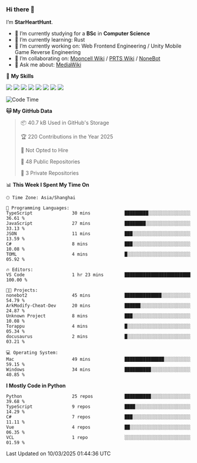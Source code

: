 ### Hi there 👋

I’m **StarHeartHunt**.

- 🏫 I’m currently studying for a **BSc** in **Computer Science**
- 🌱 I’m currently learning: Rust
- 🔭 I’m currently working on: Web Frontend Engineering / Unity Mobile Game Reverse Engineering
- 👯 I’m collaborating on: [Mooncell Wiki](https://fgo.wiki/) / [PRTS Wiki](http://prts.wiki/) / [NoneBot](https://github.com/nonebot)
- 💬 Ask me about: [MediaWiki](https://www.mediawiki.org)

🌟 **My Skills**

![](https://img.shields.io/badge/-Python-3e74a2?style=flat-square&logo=Python&logoColor=fff)
![](https://img.shields.io/badge/-Node.js-339933?style=flat-square&logo=node.js&logoColor=fff)
![](https://img.shields.io/badge/-Vue-4fc08d?style=flat-square&logo=vue.js&logoColor=fff)
![](https://img.shields.io/badge/-React-2d98ce?style=flat-square&logo=React&logoColor=fff)
![](https://img.shields.io/badge/-TypeScript-3178C6?style=flat-square&logo=TypeScript&logoColor=fff)
![](https://img.shields.io/badge/-Docker-2496ED?style=flat-square&logo=Docker&logoColor=fff)
![](https://img.shields.io/badge/-Linux-000000?style=flat-square&logo=Linux&logoColor=fff)
![](https://img.shields.io/badge/-Dotnet-512bd4?style=flat-square&logo=.net&logoColor=fff)

<!--START_SECTION:waka-->
![Code Time](http://img.shields.io/badge/Code%20Time-1%2C493%20hrs%2027%20mins-blue)

**🐱 My GitHub Data** 

> 📦 40.7 kB Used in GitHub's Storage 
 > 
> 🏆 220 Contributions in the Year 2025
 > 
> 🚫 Not Opted to Hire
 > 
> 📜 48 Public Repositories 
 > 
> 🔑 3 Private Repositories 
 > 
📊 **This Week I Spent My Time On** 

```text
🕑︎ Time Zone: Asia/Shanghai

💬 Programming Languages: 
TypeScript               30 mins             █████████░░░░░░░░░░░░░░░░   36.61 % 
JavaScript               27 mins             ████████░░░░░░░░░░░░░░░░░   33.13 % 
JSON                     11 mins             ███░░░░░░░░░░░░░░░░░░░░░░   13.59 % 
C#                       8 mins              ███░░░░░░░░░░░░░░░░░░░░░░   10.08 % 
TOML                     4 mins              █░░░░░░░░░░░░░░░░░░░░░░░░   05.92 % 

🔥 Editors: 
VS Code                  1 hr 23 mins        █████████████████████████   100.00 % 

🐱‍💻 Projects: 
nonebot2                 45 mins             ██████████████░░░░░░░░░░░   54.79 % 
ArkModify-Cheat-Dev      20 mins             ██████░░░░░░░░░░░░░░░░░░░   24.87 % 
Unknown Project          8 mins              ███░░░░░░░░░░░░░░░░░░░░░░   10.08 % 
Torappu                  4 mins              █░░░░░░░░░░░░░░░░░░░░░░░░   05.34 % 
docusaurus               2 mins              █░░░░░░░░░░░░░░░░░░░░░░░░   03.21 % 

💻 Operating System: 
Mac                      49 mins             ███████████████░░░░░░░░░░   59.15 % 
Windows                  34 mins             ██████████░░░░░░░░░░░░░░░   40.85 % 
```

**I Mostly Code in Python** 

```text
Python                   25 repos            ██████████░░░░░░░░░░░░░░░   39.68 % 
TypeScript               9 repos             ████░░░░░░░░░░░░░░░░░░░░░   14.29 % 
C#                       7 repos             ███░░░░░░░░░░░░░░░░░░░░░░   11.11 % 
Vue                      4 repos             ██░░░░░░░░░░░░░░░░░░░░░░░   06.35 % 
VCL                      1 repo              ░░░░░░░░░░░░░░░░░░░░░░░░░   01.59 % 
```




 Last Updated on 10/03/2025 01:44:36 UTC
<!--END_SECTION:waka-->
